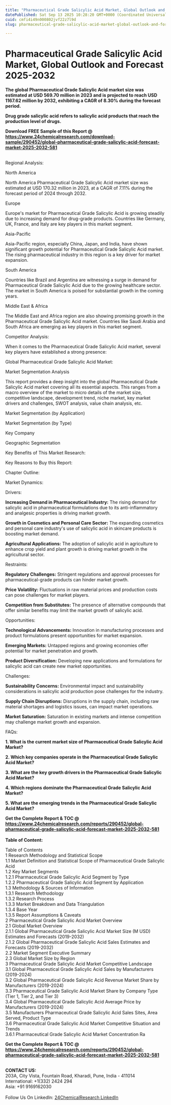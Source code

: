 ```yaml
---
title: "Pharmaceutical Grade Salicylic Acid Market, Global Outlook and Forecast 2025-2032"
datePublished: Sat Sep 13 2025 10:28:20 GMT+0000 (Coordinated Universal Time)
cuid: cmfi4i49n000802jvf22z7l9d
slug: pharmaceutical-grade-salicylic-acid-market-global-outlook-and-forecast-2025-2032-1

---
```


# Pharmaceutical Grade Salicylic Acid Market, Global Outlook and Forecast 2025-2032

<p><strong>The global Pharmaceutical Grade Salicylic Acid market size was estimated at USD 569.70 million in 2023 and is projected to reach USD 1167.62 million by 2032, exhibiting a CAGR of 8.30% during the forecast period.</strong></p><p>
</p><p><strong>Drug grade salicylic acid refers to salicylic acid products that reach the production level of drugs.</strong></p><div><b>Download FREE Sample of this Report @ 
            <a href="https://www.24chemicalresearch.com/download-sample/290452/global-pharmaceutical-grade-salicylic-acid-forecast-market-2025-2032-581">
            https://www.24chemicalresearch.com/download-sample/290452/global-pharmaceutical-grade-salicylic-acid-forecast-market-2025-2032-581</a></b></div><br><p>

Regional Analysis:</p><p>
North America</p><p>
</p><p>North America Pharmaceutical Grade Salicylic Acid market size was estimated at USD 170.32 million in 2023, at a CAGR of 7.11% during the forecast period of 2024 through 2032.</p><p>
Europe</p><p>
</p><p>Europe's market for Pharmaceutical Grade Salicylic Acid is growing steadily due to increasing demand for drug-grade products. Countries like Germany, UK, France, and Italy are key players in this market segment.</p><p>
Asia-Pacific</p><p>
</p><p>Asia-Pacific region, especially China, Japan, and India, have shown significant growth potential for Pharmaceutical Grade Salicylic Acid market. The rising pharmaceutical industry in this region is a key driver for market expansion.</p><p>
South America</p><p>
</p><p>Countries like Brazil and Argentina are witnessing a surge in demand for Pharmaceutical Grade Salicylic Acid due to the growing healthcare sector. The market in South America is poised for substantial growth in the coming years.</p><p>
Middle East &amp; Africa</p><p>
</p><p>The Middle East and Africa region are also showing promising growth in the Pharmaceutical Grade Salicylic Acid market. Countries like Saudi Arabia and South Africa are emerging as key players in this market segment.</p><p>
Competitor Analysis:</p><p>
</p><p>When it comes to the Pharmaceutical Grade Salicylic Acid market, several key players have established a strong presence:</p><p>
</p><p>

Global Pharmaceutical Grade Salicylic Acid Market:</p><p>
Market Segmentation Analysis</p><p>
</p><p>This report provides a deep insight into the global Pharmaceutical Grade Salicylic Acid market covering all its essential aspects. This ranges from a macro overview of the market to micro details of the market size, competitive landscape, development trend, niche market, key market drivers and challenges, SWOT analysis, value chain analysis, etc.</p><p>
Market Segmentation (by Application)</p><p>
</p><p>
Market Segmentation (by Type)</p><p>
</p><p>
Key Company</p><p>
</p><p>
Geographic Segmentation</p><p>
</p><p>
Key Benefits of This Market Research:</p><p>
</p><p>
Key Reasons to Buy this Report:</p><p>
</p><p>
Chapter Outline:</p><p>
</p><p>
Market Dynamics:</p><p>
Drivers:</p><p>

</p><p><strong>Increasing Demand in Pharmaceutical Industry:</strong> The rising demand for salicylic acid in pharmaceutical formulations due to its anti-inflammatory and analgesic properties is driving market growth.</p><p>
</p><p><strong>Growth in Cosmetics and Personal Care Sector:</strong> The expanding cosmetics and personal care industry's use of salicylic acid in skincare products is boosting market demand.</p><p>
</p><p><strong>Agricultural Applications:</strong> The adoption of salicylic acid in agriculture to enhance crop yield and plant growth is driving market growth in the agricultural sector.</p><p>
Restraints:</p><p>

</p><p><strong>Regulatory Challenges:</strong> Stringent regulations and approval processes for pharmaceutical-grade products can hinder market growth.</p><p>
</p><p><strong>Price Volatility:</strong> Fluctuations in raw material prices and production costs can pose challenges for market players.</p><p>
</p><p><strong>Competition from Substitutes:</strong> The presence of alternative compounds that offer similar benefits may limit the market growth of salicylic acid.</p><p>
Opportunities:</p><p>

</p><p><strong>Technological Advancements:</strong> Innovation in manufacturing processes and product formulations present opportunities for market expansion.</p><p>
</p><p><strong>Emerging Markets:</strong> Untapped regions and growing economies offer potential for market penetration and growth.</p><p>
</p><p><strong>Product Diversification:</strong> Developing new applications and formulations for salicylic acid can create new market opportunities.</p><p>
Challenges:</p><p>

</p><p><strong>Sustainability Concerns:</strong> Environmental impact and sustainability considerations in salicylic acid production pose challenges for the industry.</p><p>
</p><p><strong>Supply Chain Disruptions:</strong> Disruptions in the supply chain, including raw material shortages and logistics issues, can impact market operations.</p><p>
</p><p><strong>Market Saturation:</strong> Saturation in existing markets and intense competition may challenge market growth and expansion.</p><p>
FAQs:</p><p>
</p><p><strong>1. What is the current market size of Pharmaceutical Grade Salicylic Acid Market?</strong></p><p>
</p><p>
</p><p><strong>2. Which key companies operate in the Pharmaceutical Grade Salicylic Acid Market?</strong></p><p>
</p><p>
</p><p><strong>3. What are the key growth drivers in the Pharmaceutical Grade Salicylic Acid Market?</strong></p><p>
</p><p>
</p><p><strong>4. Which regions dominate the Pharmaceutical Grade Salicylic Acid Market?</strong></p><p>
</p><p>
</p><p><strong>5. What are the emerging trends in the Pharmaceutical Grade Salicylic Acid Market?</strong></p><p>
</p>

<div><b>Get the Complete Report & TOC @ 
            <a href="https://www.24chemicalresearch.com/reports/290452/global-pharmaceutical-grade-salicylic-acid-forecast-market-2025-2032-581">
            https://www.24chemicalresearch.com/reports/290452/global-pharmaceutical-grade-salicylic-acid-forecast-market-2025-2032-581</a></b></div><br>
            <b>Table of Content:</b><p>Table of Contents<br />
1 Research Methodology and Statistical Scope<br />
1.1 Market Definition and Statistical Scope of Pharmaceutical Grade Salicylic Acid<br />
1.2 Key Market Segments<br />
1.2.1 Pharmaceutical Grade Salicylic Acid Segment by Type<br />
1.2.2 Pharmaceutical Grade Salicylic Acid Segment by Application<br />
1.3 Methodology & Sources of Information<br />
1.3.1 Research Methodology<br />
1.3.2 Research Process<br />
1.3.3 Market Breakdown and Data Triangulation<br />
1.3.4 Base Year<br />
1.3.5 Report Assumptions & Caveats<br />
2 Pharmaceutical Grade Salicylic Acid Market Overview<br />
2.1 Global Market Overview<br />
2.1.1 Global Pharmaceutical Grade Salicylic Acid Market Size (M USD) Estimates and Forecasts (2019-2032)<br />
2.1.2 Global Pharmaceutical Grade Salicylic Acid Sales Estimates and Forecasts (2019-2032)<br />
2.2 Market Segment Executive Summary<br />
2.3 Global Market Size by Region<br />
3 Pharmaceutical Grade Salicylic Acid Market Competitive Landscape<br />
3.1 Global Pharmaceutical Grade Salicylic Acid Sales by Manufacturers (2019-2024)<br />
3.2 Global Pharmaceutical Grade Salicylic Acid Revenue Market Share by Manufacturers (2019-2024)<br />
3.3 Pharmaceutical Grade Salicylic Acid Market Share by Company Type (Tier 1, Tier 2, and Tier 3)<br />
3.4 Global Pharmaceutical Grade Salicylic Acid Average Price by Manufacturers (2019-2024)<br />
3.5 Manufacturers Pharmaceutical Grade Salicylic Acid Sales Sites, Area Served, Product Type<br />
3.6 Pharmaceutical Grade Salicylic Acid Market Competitive Situation and Trends<br />
3.6.1 Pharmaceutical Grade Salicylic Acid Market Concentration Ra</p>

<div><b>Get the Complete Report & TOC @ 
            <a href="https://www.24chemicalresearch.com/reports/290452/global-pharmaceutical-grade-salicylic-acid-forecast-market-2025-2032-581">
            https://www.24chemicalresearch.com/reports/290452/global-pharmaceutical-grade-salicylic-acid-forecast-market-2025-2032-581</a></b></div><br>

<b>CONTACT US:</b><br>
            203A, City Vista, Fountain Road, Kharadi, Pune, India - 411014<br>
            International: +1(332) 2424 294<br>
            Asia: +91 9169162030 <br><br>
            Follow Us On LinkedIn: <a href="https://www.linkedin.com/company/24chemicalresearch/">24ChemicalResearch LinkedIn</a>